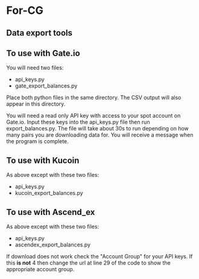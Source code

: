 # For-CG

## Data export tools

## To use with Gate.io

You will need two files:
  - api_keys.py
  - gate_export_balances.py

Place both python files in the same directory. The CSV output will also appear in this directory.

You will need a read only API key with access to your spot account on Gate.io. Input these keys into the api_keys.py file then run export_balances.py. The file will take about 30s to run depending on how many pairs you are downloading data for. You will receive a message when the program is complete. 

## To use with Kucoin

As above except with these two files:
  - api_keys.py
  - kucoin_export_balances.py

## To use with Ascend_ex

As above except with these two files:
  - api_keys.py
  - ascendex_export_balances.py

If download does not work check the "Account Group" for your API keys. If this **is not** 4 then change the url at line 29 of the code to show the appropriate account group. 
